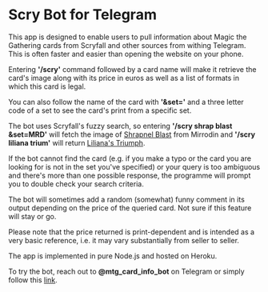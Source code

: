 # Scry Bot for Telegram

This app is designed to enable users to pull information about Magic the Gathering cards from Scryfall and other sources from withing Telegram. This is often faster and easier than opening the website on your phone.

Entering **'/scry'** command followed by a card name will make it retrieve the card's image along with its price in euros as well as a list of formats in which this card is legal. 

You can also follow the name of the card with **'&set='** and a three letter code of a set to see the card's print from a specific set.

The bot uses Scryfall's fuzzy search, so entering **'/scry shrap blast &set=MRD'** will fetch the image of [Shrapnel Blast](https://scryfall.com/card/mrd/106/shrapnel-blast) from Mirrodin and **'/scry liliana trium'** will return [Liliana's Triumph](https://scryfall.com/card/war/98/lilianas-triumph).

If the bot cannot find the card (e.g. if you make a typo or the card you are looking for is not in the set you've specified) or your query is too ambiguous and there's more than one possible response, the programme will prompt you to double check your search criteria.

The bot will sometimes add a random (somewhat) funny comment in its output depending on the price of the queried card. Not sure if this feature will stay or go.

Please note that the price returned is print-dependent and is intended as a very basic reference, i.e. it may vary substantially from seller to seller.

The app is implemented in pure Node.js and hosted on Heroku.

To try the bot, reach out to **@mtg_card_info_bot** on Telegram or simply follow this [link](http://t.me/mtg_card_info_bot).

